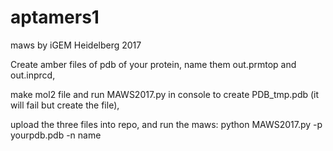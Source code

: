 # aptamers1
maws by iGEM Heidelberg 2017

Create amber files of pdb of your protein, name them out.prmtop and out.inprcd, 

make mol2 file and run MAWS2017.py in console to create PDB_tmp.pdb (it will fail but create the file),

upload the three files into repo, and run the maws: python MAWS2017.py -p yourpdb.pdb -n name
